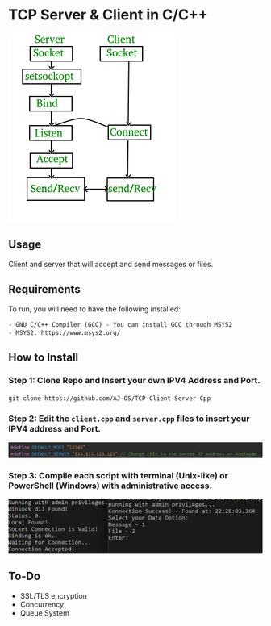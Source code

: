 # TCP Server & Client in C/C++

![diagram](Pics/Socket_server-1.png)

## Usage 
Client and server that will accept and send messages or files.

## Requirements
To run, you will need to have the following installed:

    - GNU C/C++ Compiler (GCC) - You can install GCC through MSYS2
    - MSYS2: https://www.msys2.org/

## How to Install
### Step 1: Clone Repo and Insert your own IPV4 Address and Port. 
   `git clone https://github.com/AJ-OS/TCP-Client-Server-Cpp`

### Step 2: Edit the `client.cpp` and `server.cpp` files to insert your IPV4 address and Port.
![editpic](Pics/ipv4.png)

### Step 3: Compile each script with terminal (Unix-like) or PowerShell (Windows) with administrative access.
![ex](Pics/tcp-1.png)


## To-Do
- SSL/TLS encryption
- Concurrency
- Queue System
